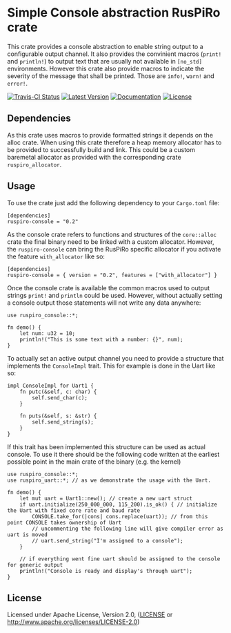 # Simple Console abstraction RusPiRo crate

This crate provides a console abstraction to enable string output to a configurable output channel.
It also provides the convinient macros (``print!`` and ``println!``) to output text that are usually not 
available in ``[no_std]`` environments. However this crate also provide macros to indicate the severity of the 
message that shall be printed. Those are ``info!``, ``warn!`` and ``error!``.

[![Travis-CI Status](https://api.travis-ci.org/RusPiRo/ruspiro-console.svg?branch=master)](https://travis-ci.org/RusPiRo/ruspiro-console)
[![Latest Version](https://img.shields.io/crates/v/ruspiro-console.svg)](https://crates.io/crates/ruspiro-console)
[![Documentation](https://docs.rs/ruspiro-console/badge.svg)](https://docs.rs/ruspiro-console)
[![License](https://img.shields.io/crates/l/ruspiro-console.svg)](https://github.com/RusPiRo/ruspiro-console#license)

## Dependencies
As this crate uses macros to provide formatted strings it depends on the alloc crate. When using this crate
therefore a heap memory allocator has to be provided to successfully build and link. This could be a custom baremetal
allocator as provided with the corresponding crate ``ruspiro_allocator``.

## Usage
To use the crate just add the following dependency to your ``Cargo.toml`` file:
```
[dependencies]
ruspiro-console = "0.2"
```

As the console crate refers to functions and structures of the ``core::alloc`` crate the final binary need to be linked
with a custom allocator. However, the ``ruspiro-console`` can bring the RusPiRo specific allocator if you activate the
feature ``with_allocator`` like so:
```
[dependencies]
ruspiro-console = { version = "0.2", features = ["with_allocator"] }
```

Once the console crate is available the common macros used to output strings ``print!`` and ``println`` could be used.
However, without actually setting a console output those statements will not write any data anywhere:
```
use ruspiro_console::*;

fn demo() {
    let num: u32 = 10;
    println!("This is some text with a number: {}", num);
}
```

To actually set an active output channel you need to provide a structure that implements the ``ConsoleImpl`` trait. This
for example is done in the Uart like so:
```
impl ConsoleImpl for Uart1 {
    fn putc(&self, c: char) {
        self.send_char(c);
    }

    fn puts(&self, s: &str) {
        self.send_string(s);
    }
}
```

If this trait has been implemented this structure can be used as actual console. To use it there should be the following
code written at the earliest possible point in the main crate of the binary (e.g. the kernel)
```
use ruspiro_console::*;
use ruspiro_uart::*; // as we demonstrate the usage with the Uart.

fn demo() {
    let mut uart = Uart1::new(); // create a new uart struct
    if uart.initialize(250_000_000, 115_200).is_ok() { // initialize the Uart with fixed core rate and baud rate
        CONSOLE.take_for(|cons| cons.replace(uart)); // from this point CONSOLE takes ownership of Uart
        // uncommenting the following line will give compiler error as uart is moved
        // uart.send_string("I'm assigned to a console");
    }

    // if everything went fine uart should be assigned to the console for generic output
    println!("Console is ready and display's through uart");
}
```



## License
Licensed under Apache License, Version 2.0, ([LICENSE](LICENSE) or http://www.apache.org/licenses/LICENSE-2.0)